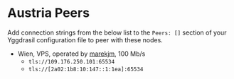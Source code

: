 # Austria Peers

Add connection strings from the below list to the `Peers: []` section of your
Yggdrasil configuration file to peer with these nodes.

* Wien, VPS, operated by [marekjm](https://github.com/marekjm), 100 Mb/s
  * `tls://109.176.250.101:65534`
  * `tls://[2a02:1b8:10:147::1:1ea]:65534`
